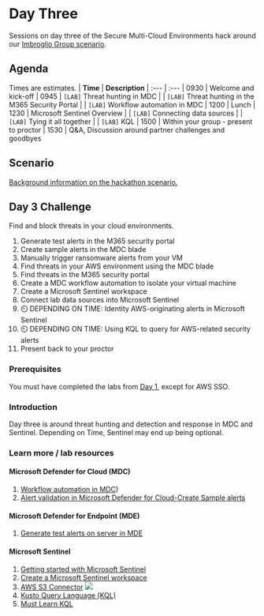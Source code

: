 # Day Three
Sessions on day three of the Secure Multi-Cloud Environments hack around our [Imbroglio Group scenario](Scenario.md).

## Agenda
Times are estimates.
| **Time** | **Description**
| :--- | :---
| 0930 | Welcome and kick-off
| 0945 | `[LAB]` Threat hunting in MDC
|  | `[LAB]` Threat hunting in the M365 Security Portal
|  | `[LAB]` Workflow automation in MDC
| 1200 | Lunch
| 1230 | Microsoft Sentinel Overview
|  | `[LAB]` Connecting data sources
|  | `[LAB]` Tying it all together
|  | `[LAB]` KQL
| 1500 | Within your group - present to proctor
| 1530 | Q&A, Discussion around partner challenges and goodbyes

## Scenario
[Background information on the hackathon scenario.](Scenario.md)

## Day 3 Challenge
Find and block threats in your cloud environments.
1. Generate test alerts in the M365 security portal
2. Create sample alerts in the MDC blade
3. Manually trigger ransomware alerts from your VM
4. Find threats in your AWS environment using the MDC blade
5. Find threats in the M365 security portal
6. Create a MDC workflow automation to isolate your virtual machine
7. Create a Microsoft Sentinel workspace
8. Connect lab data sources into Microsoft Sentinel
9. :timer_clock: DEPENDING ON TIME: Identity AWS-originating alerts in Microsoft Sentinel
10. :timer_clock: DEPENDING ON TIME: Using KQL to query for AWS-related security alerts
11. Present back to your proctor

### Prerequisites
You must have completed the labs from [Day 1](Day1.md), except for AWS SSO.

### Introduction
Day three is around threat hunting and detection and response in MDC and Sentinel. Depending on Time, Sentinel may end up being optional.

### Learn more / lab resources

#### Microsoft Defender for Cloud (MDC)
1. [Workflow automation in MDC](https://docs.microsoft.com/en-us/azure/defender-for-cloud/workflow-automation))
2. [Alert validation in Microsoft Defender for Cloud-Create Sample alerts](https://docs.microsoft.com/en-us/azure/defender-for-cloud/alert-validation#generate-sample-security-alerts)

#### Microsoft Defender for Endpoint (MDE)
1. [Generate test alerts on server in MDE](https://docs.microsoft.com/en-us/azure/defender-for-cloud/integration-defender-for-endpoint?tabs=windows#send-a-test-alert)

#### Microsoft Sentinel
1.  [Getting started with Microsoft Sentinel](https://learn.microsoft.com/en-us/azure/sentinel/quickstart-onboard)
2.  [Create a Microsoft Sentinel workspace](https://learn.microsoft.com/en-us/training/modules/create-manage-azure-sentinel-workspaces/3-create-azure-sentinel-workspace)
3. [AWS S3 Connector](https://docs.microsoft.com/en-us/azure/sentinel/connect-aws?tabs=s3) [![](https://img.shields.io/badge/-STRETCH%20GOAL-important?style=flat)](#stetch-goals)
4. [Kusto Query Language (KQL)](https://learn.microsoft.com/en-us/azure/sentinel/kusto-overview)
5. [Must Learn KQL](https://aka.ms/mustlearnkql)
